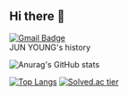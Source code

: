 ## Hi there 👋
[![Gmail Badge](https://img.shields.io/badge/Gmail-D14836?style=flat&logo=Gmail&logoColor=white)](mailto:roywnsdud31@gmail.com)
<br>
JUN YOUNG's history 

![Anurag's GitHub stats](https://github-readme-stats.vercel.app/api?username=JUNYOUNG31&theme=algolia&show_icons=true)

[![Top Langs](https://github-readme-stats.vercel.app/api/top-langs/?username=JUNYOUNG31&layout=compact)](https://github.com/anuraghazra/github-readme-stats)
[![Solved.ac tier](http://mazassumnida.wtf/api/v2/generate_badge?boj=roywnsdud31)](https://solved.ac/roywnsdud)




















<!--
**JUNYOUNG31/JUNYOUNG31** is a ✨ _special_ ✨ repository because its `README.md` (this file) appears on your GitHub profile.

Here are some ideas to get you started:

- 🔭 I’m currently working on ...
- 🌱 I’m currently learning ...
- 👯 I’m looking to collaborate on ...
- 🤔 I’m looking for help with ...
- 💬 Ask me about ...
- 📫 How to reach me: ...
- 😄 Pronouns: ...
- ⚡ Fun fact: ...
-->
